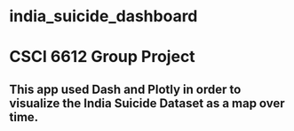 # india_suicide_dashboard
# CSCI 6612 Group Project
## This app used Dash and Plotly in order to visualize the India Suicide Dataset as a map over time.
